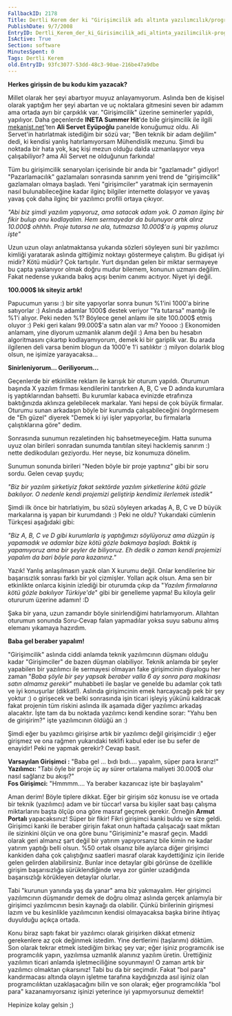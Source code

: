```yaml
---
FallbackID: 2178
Title: Dertli Kerem der ki "Girişimcilik adı altınta yazılımcılık/programcılık mesleği sabote ediliyor!"
PublishDate: 9/7/2008
EntryID: Dertli_Kerem_der_ki_Girisimcilik_adi_altinta_yazilimcilik-programcilik_meslegi_sabote_ediliyor
IsActive: True
Section: software
MinutesSpent: 0
Tags: Dertli Kerem
old.EntryID: 93fc3077-53dd-48c3-90ae-216be47a9dbe
---
```

**Herkes girişsin de bu kodu kim yazacak?**

Millet olarak her şeyi abartıyor muyuz anlayamıyorum. Aslında ben de
kişisel olarak yaptığım her şeyi abartan ve uç noktalara gitmesini seven
bir adamım ama ortada ayrı bir çarpıklık var. "Girişimcilik" üzerine
seminerler yapıldı, yapılıyor. Daha geçenlerde **INETA Summer Hit**'de
bile girişimcilik ile ilgili [mekanist.net](http://www.mekanist.net)'ten
**Ali Servet Eyüpoğlu** panelde konuğumuz oldu. Ali Servet'in
hatırlatmak istediğim bir sözü var; "Ben teknik bir adam değilim" dedi,
ki kendisi yanlış hatırlamıyorsam Mühendislik mezunu. Şimdi bu noktada
bir hata yok, kaç kişi mezun olduğu dalda uzmanlaşıyor veya
çalışabiliyor? ama Ali Servet ne olduğunun farkında!

Tüm bu girişimcilik senaryoları içerisinde bir anda bir "gazlamadır"
gidiyor! "Pazarlamacılık" gazlamaları sonrasında sanırım yeni trend de
"girişimcilik" gazlamaları olmaya başladı. Yeni "girişimciler" yaratmak
için sermayenin nasıl bulunabileceğine kadar ilginç bilgiler internette
dolaşıyor ve yavaş yavaş çok daha ilginç bir yazılımcı profili ortaya
çıkıyor.

*"Abi biz şimdi yazılım yapıyoruz, ama satacak adam yok. O zaman ilginç
bir fikir bulup onu kodlayalım. Hem sermayedar da bulunuyor artık alırız
10.000\$ ohhhh. Proje tutarsa ne ala, tutmazsa 10.000\$'a iş yapmış
oluruz işte"*

Uzun uzun olayı anlatmaktansa yukarıda sözleri söyleyen suni bir
yazılımcı kimliği yaratarak aslında gittiğimiz noktayı göstermeye
çalıştım. Bu gidişat iyi midir? Kötü müdür? Çok tartışılır. Yurt
dışından gelen bir miktar sermayeye bu çapta yaslanıyor olmak doğru
mudur bilemem, konunun uzmanı değilim. Fakat nedense yukarıda bakış
açışı benim canımı acıtıyor. Niyet iyi değil.

**100.000\$ lık siteyiz artık!**

Papucumun yarısı :) bir site yapıyorlar sonra bunun %1'ini 1000'a birine
satıyorlar :) Aslında adamlar 1000\$ destek veriyor "Ya tutarsa" mantığı
ile %1'i alıyor. Peki neden %1? Böylece genel anlamı ile site 100.000\$
etmiş oluyor :) Peki geri kalanı 99.000\$'a satın alan var mı? Yoooo :)
Ekonomiden anlamam, yine diyorum uzmanlık alanım değil :) Ama ben bu
hesabın algoritmasını çıkartıp kodlayamıyorum, demek ki bir gariplik
var. Bu arada ilgilenen deli varsa benim blogun da 1000'e 1'i satılıktır
:) milyon dolarlık blog olsun, ne işimize yarayacaksa...

**Sinirleniyorum... Geriliyorum...**

Geçenlerde bir etkinlikte reklam ile karışık bir oturum yapıldı.
Oturumun başında X yazılım firması kendilerini tanıtırken A, B, C ve D
adında kurumlara iş yaptıklarından bahsetti. Bu kurumlar kabaca evinizde
etrafınıza baktığınızda aklınıza gelebilecek markalar. Yani hepsi de çok
büyük firmalar. Oturumu sunan arkadaşın böyle bir kurumda
çalışabileceğini öngörmesem de "Eh güzel" diyerek "Demek ki iyi işler
yapıyorlar, bu firmalarla çalıştıklarına göre" dedim.

Sonrasında sunumun rezaletinden hiç bahsetmeyeceğim. Hatta sunuma uyuz
olan birileri sonradan sunumda tanıtılan siteyi hacklemiş sanırım :)
nette dedikoduları geziyordu. Her neyse, biz konumuza dönelim.

Sunumun sonunda birileri "Neden böyle bir proje yaptınız" gibi bir soru
sordu. Gelen cevap şuydu;

*"Biz bir yazılım şirketiyiz fakat sektörde yazılım şirketlerine kötü
gözle bakılıyor. O nedenle kendi projemizi geliştirip kendimiz ilerlemek
istedik"*

Şimdi ilk önce bir hatırlatiyim, bu sözü söyleyen arkadaş A, B, C ve D
büyük markalarına iş yapan bir kurumdandı :) Peki ne oldu? Yukarıdaki
cümlenin Türkçesi aşağıdaki gibi:

*"Biz A, B, C ve D gibi kurumlarla iş yaptığımızı söylüyoruz ama düzgün
iş yapamadık ve adamlar bize kötü gözle bakmaya başladı. Baktık iş
yapamıyoruz ama bir şeyler de biliyoruz. Eh dedik o zaman kendi
projemizi yapalım da bari böyle para kazanırız."*

Yazık! Yanlış anlaşılmasın yazık olan X kurumu değil. Onlar kendilerine
bir başarısızlık sonrası farklı bir yol çizmişler. Yolları açık olsun.
Ama sen bir etkinlikte onlarca kişinin izlediği bir oturumda çıkıp da
"*Yazılım firmalarına kötü gözle bakılıyor Türkiye'de*" gibi bir
genelleme yapma! Bu kiloyla gelir otururum üzerine adamın! :D

Şaka bir yana, uzun zamandır böyle sinirlendiğimi hatırlamıyorum.
Allahtan oturumun sonunda Soru-Cevap falan yapmadılar yoksa suyu sabunu
almış elemanı yıkamaya hazırdım.

**Baba gel beraber yapalım!**

"Girişimcilik" aslında ciddi anlamda teknik yazılımcının düşmanı olduğu
kadar "Girişimciler" de bazen düşman olabiliyor. Teknik anlamda bir
şeyler yapabilen bir yazılımcı ile sermayesi olmayan fake girişimcinin
diyalogu her zaman "*Baba şöyle bir şey yapsak beraber valla 6 ay sonra
para makinası satın almamız gerekir*" muhabbeti ile başlar ve genelde bu
adamlar çok tatlı ve iyi konuşurlar (dikkat!). Aslında girişimcinin emek
harcayacağı pek bir şey yoktur :) o girişecek ve belki sonrasında işin
ticari işleyiş yükünü kaldıracak fakat projenin tüm riskini aslında ilk
aşamada diğer yazılımcı arkadaş alacaktır. İşte tam da bu noktada
yazılımcı kendi kendine sorar: "Yahu ben de girişirim?" işte
yazılımcının öldüğü an :)

Şimdi eğer bu yazılımcı girişirse artık bir yazılımcı değil girişimcidir
:) eğer girişmez ve ona rağmen yukarıdaki teklifi kabul eder ise bu
sefer de enayidir! Peki ne yapmak gerekir? Cevap basit.

**Varsayılan Girişimci :** "Baba gel ... bıdı bıdı.... yapalım, süper
para kırarız!"\
**Yazılımcı:** "Tabi öyle bir proje üç ay sürer ortalama maliyeti
30.000\$ olur nasıl sağlarız bu akışı?"\
**Fos Girişimci:** "Hmmmm.... Ya beraber kazanıcaz işte bir başlayalım"

Aman derim! Böyle tiplere dikkat. Eğer bir girişim söz konusu ise ve
ortada bir teknik (yazılımcı) adam ve bir tüccar! varsa bu kişiler saat
başı çalışma miktarlarını başta ölçüp ona göre masraf geçmek gerekir.
Örneğin **Armut Portalı** yapacaksınız! Süper bir fikir! Fikri girişimci
kanki buldu ve size geldi. Girişimci kanki ile beraber girişin fakat
onun haftada çalışacağı saat miktarı ile sizinkini ölçün ve ona göre
bunu "Girişiminiz"e masraf geçin. Maddi olarak geri almanız şart değil
bir yatırım yapıyorsanız bile kimin ne kadar yatırım yaptığı belli
olsun. %50 ortak olsanız bile aylarca diğer girişimci kankiden daha çok
çalıştığınız saatleri masraf olarak kaydettiğiniz için ileride gelen
gelirden alabilirsiniz. Bunlar ince detaylar gibi görünse de özellikle
girişim başarısızlığa sürüklendiğinde veya zor günler uzadığında
başarısızlığı körükleyen detaylar olurlar.

Tabi "kurunun yanında yaş da yanar" ama biz yakmayalım. Her girişimci
yazılımcının düşmanıdır demek de doğru olmaz aslında gerçek anlamıyla
bir girişimci yazılımcının besin kaynağı da olabilir. Çünkü birilerinin
girişmesi lazım ve bu kesinlikle yazılımcının kendisi olmayacaksa başka
birine ihtiyaç duyulduğu açıkça ortada.

Konu biraz saptı fakat bir yazılımcı olarak girişirken dikkat etmeniz
gerekenlere az çok değinmek istedim. Yine dertlerimi (taşlarımı) döktüm.
Son olarak tekrar etmek istediğim birkaç şey var; eğer işiniz
programcılık ise programcılık yapın, yazılımsa uzmanlık alanınız yazılım
üretin. Ürettiğiniz yazılımın ticari anlamda işletmeciliğine soyunmayın!
O zaman artık bir yazılımcı olmaktan çıkarsınız! Tabi bu da bir
seçimdir. Fakat "bol para" kandırmacası altında olayın işletme tarafına
kaydığınızda asıl işiniz olan programcılıktan uzaklaşacağını bilin ve
son olarak; eğer programcılıkla "bol para" kazanamıyorsanız işinizi
yeterince iyi yapmıyorsunuz demektir!

Hepinize kolay gelsin ;)


